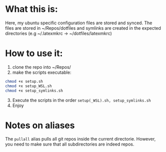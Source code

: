# What this is:
Here, my ubuntu specific configuration files are stored and synced.
The files are stored in ~/Repos/dotfiles and symlinks are created in the expected directories (e.g ~/.latexmkrc -> ~/dotfiles/latexmkrc)
# How to use it:
1. clone the repo into ~/Repos/
2. make the scripts executable:
```zsh
chmod +x setup.sh
chmod +x setup_WSL.sh
chmod +x setup_symlinks.sh
```
3. Execute the scripts in the order `setup(_WSL).sh, setup_symlinks.sh`
4. Enjoy


# Notes on aliases
The `pullall` alias pulls all git repos inside the current directorie.
However, you need to make sure that all subdirectories are indeed repos.
